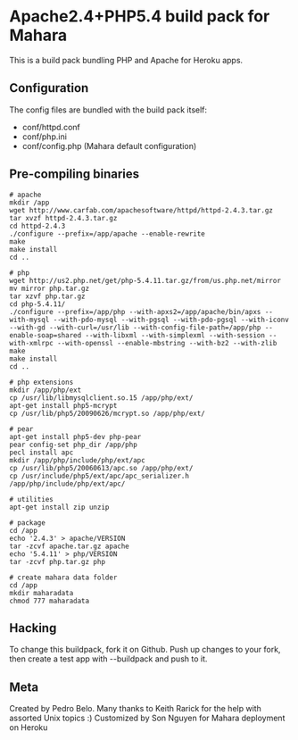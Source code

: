 Apache2.4+PHP5.4 build pack for Mahara
========================

This is a build pack bundling PHP and Apache for Heroku apps.

Configuration
-------------

The config files are bundled with the build pack itself:

* conf/httpd.conf
* conf/php.ini
* conf/config.php (Mahara default configuration)


Pre-compiling binaries
----------------------

    # apache
    mkdir /app
    wget http://www.carfab.com/apachesoftware/httpd/httpd-2.4.3.tar.gz
    tar xvzf httpd-2.4.3.tar.gz
    cd httpd-2.4.3
    ./configure --prefix=/app/apache --enable-rewrite
    make
    make install
    cd ..
    
    # php
    wget http://us2.php.net/get/php-5.4.11.tar.gz/from/us.php.net/mirror 
    mv mirror php.tar.gz
    tar xzvf php.tar.gz
    cd php-5.4.11/
    ./configure --prefix=/app/php --with-apxs2=/app/apache/bin/apxs --with-mysql --with-pdo-mysql --with-pgsql --with-pdo-pgsql --with-iconv --with-gd --with-curl=/usr/lib --with-config-file-path=/app/php --enable-soap=shared --with-libxml --with-simplexml --with-session --with-xmlrpc --with-openssl --enable-mbstring --with-bz2 --with-zlib
    make
    make install
    cd ..
    
    # php extensions
    mkdir /app/php/ext
    cp /usr/lib/libmysqlclient.so.15 /app/php/ext/
    apt-get install php5-mcrypt
    cp /usr/lib/php5/20090626/mcrypt.so /app/php/ext/
    
    # pear
    apt-get install php5-dev php-pear
    pear config-set php_dir /app/php
    pecl install apc
    mkdir /app/php/include/php/ext/apc
    cp /usr/lib/php5/20060613/apc.so /app/php/ext/
    cp /usr/include/php5/ext/apc/apc_serializer.h /app/php/include/php/ext/apc/
    
    # utilities
    apt-get install zip unzip
    
    # package
    cd /app
    echo '2.4.3' > apache/VERSION
    tar -zcvf apache.tar.gz apache
    echo '5.4.11' > php/VERSION
    tar -zcvf php.tar.gz php

    # create mahara data folder
    cd /app
    mkdir maharadata
    chmod 777 maharadata


Hacking
-------

To change this buildpack, fork it on Github. Push up changes to your fork, then create a test app with --buildpack <your-github-url> and push to it.


Meta
----

Created by Pedro Belo.
Many thanks to Keith Rarick for the help with assorted Unix topics :)
Customized by Son Nguyen for Mahara deployment on Heroku
